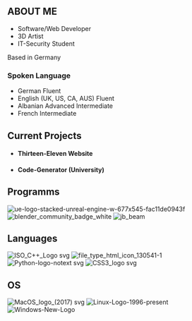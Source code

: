 ## ABOUT ME
- Software/Web Developer
- 3D Artist
- IT-Security Student

Based in Germany

### Spoken Language
- German                      Fluent
- English (UK, US, CA, AUS)   Fluent
- Albanian                    Advanced Intermediate
- French                      Intermediate                  

## Current Projects

- #### Thirteen-Eleven Website

- #### Code-Generator (University)

## Programms
![ue-logo-stacked-unreal-engine-w-677x545-fac11de0943f](https://github.com/bestofer123/bestofer123/assets/119612285/c68c5639-ea0a-434e-9f49-52a8c7bd7b83)
![blender_community_badge_white](https://github.com/bestofer123/bestofer123/assets/119612285/8a008b22-4f2d-46e8-bfc9-90dc57ec5610)
![jb_beam](https://github.com/bestofer123/bestofer123/assets/119612285/214a08fb-0b3e-4e88-bc08-ad6c764f89ad)

## Languages
![ISO_C++_Logo svg](https://github.com/bestofer123/bestofer123/assets/119612285/2256d136-4f3d-4edd-b4c1-fb50b86e5265)
![file_type_html_icon_130541-1](https://github.com/bestofer123/bestofer123/assets/119612285/627db096-93dd-4c28-9951-fc952d71f130)
![Python-logo-notext svg](https://github.com/bestofer123/bestofer123/assets/119612285/ca164e3c-a0b3-49ed-8e76-1ad7ff180a18)
![CSS3_logo svg](https://github.com/bestofer123/bestofer123/assets/119612285/7f59989d-47c0-4a3e-96ed-c1ad0f37fcb9)

## OS
![MacOS_logo_(2017) svg](https://github.com/bestofer123/bestofer123/assets/119612285/86460bd1-0e7e-447e-a7c6-bde87bdaf8c1)
![Linux-Logo-1996-present](https://github.com/bestofer123/bestofer123/assets/119612285/ce91e3d8-21c2-488c-b0ef-99ae6c9f29fc)
![Windows-New-Logo](https://github.com/bestofer123/bestofer123/assets/119612285/88fe94a5-4fe8-4315-8d7b-93f99d9a11a6)

